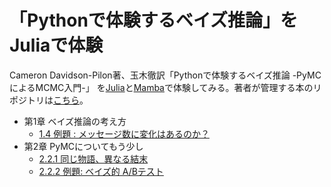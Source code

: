# 「Pythonで体験するベイズ推論」をJuliaで体験

Cameron Davidson-Pilon著、玉木徹訳「Pythonで体験するベイズ推論 -PyMCによるMCMC入門-」
を[Julia](https://julialang.org/)と[Mamba](https://github.com/brian-j-smith/Mamba.jl)で体験してみる。著者が管理する本のリポジトリは[こちら](https://github.com/brian-j-smith/Mamba.jl)。

- 第1章 ベイズ推論の考え方  
    - [1.4 例題 : メッセージ数に変化はあるのか？](chapter1_message.ipynb)  
- 第2章 PyMCについてもう少し  
    - [2.2.1 同じ物語、異なる結末](chapter2_simulate_model.ipynb)  
    - [2.2.2 例題: ベイズ的 A/Bテスト](chapter2_ab_test.ipynb)